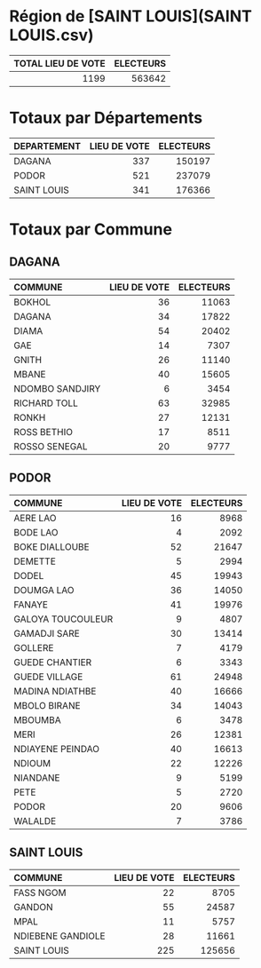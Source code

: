 # Région de [SAINT LOUIS](SAINT LOUIS.csv)

|   TOTAL LIEU DE VOTE |   ELECTEURS |
|---------------------:|------------:|
|                 1199 |      563642 |

# Totaux par Départements

| DEPARTEMENT   |   LIEU DE VOTE |   ELECTEURS |
|:--------------|---------------:|------------:|
| DAGANA        |            337 |      150197 |
| PODOR         |            521 |      237079 |
| SAINT LOUIS   |            341 |      176366 |

# Totaux par Commune

## DAGANA

| COMMUNE         |   LIEU DE VOTE |   ELECTEURS |
|:----------------|---------------:|------------:|
| BOKHOL          |             36 |       11063 |
| DAGANA          |             34 |       17822 |
| DIAMA           |             54 |       20402 |
| GAE             |             14 |        7307 |
| GNITH           |             26 |       11140 |
| MBANE           |             40 |       15605 |
| NDOMBO SANDJIRY |              6 |        3454 |
| RICHARD TOLL    |             63 |       32985 |
| RONKH           |             27 |       12131 |
| ROSS BETHIO     |             17 |        8511 |
| ROSSO SENEGAL   |             20 |        9777 |

## PODOR

| COMMUNE           |   LIEU DE VOTE |   ELECTEURS |
|:------------------|---------------:|------------:|
| AERE LAO          |             16 |        8968 |
| BODE LAO          |              4 |        2092 |
| BOKE DIALLOUBE    |             52 |       21647 |
| DEMETTE           |              5 |        2994 |
| DODEL             |             45 |       19943 |
| DOUMGA LAO        |             36 |       14050 |
| FANAYE            |             41 |       19976 |
| GALOYA TOUCOULEUR |              9 |        4807 |
| GAMADJI SARE      |             30 |       13414 |
| GOLLERE           |              7 |        4179 |
| GUEDE CHANTIER    |              6 |        3343 |
| GUEDE VILLAGE     |             61 |       24948 |
| MADINA NDIATHBE   |             40 |       16666 |
| MBOLO BIRANE      |             34 |       14043 |
| MBOUMBA           |              6 |        3478 |
| MERI              |             26 |       12381 |
| NDIAYENE PEINDAO  |             40 |       16613 |
| NDIOUM            |             22 |       12226 |
| NIANDANE          |              9 |        5199 |
| PETE              |              5 |        2720 |
| PODOR             |             20 |        9606 |
| WALALDE           |              7 |        3786 |

## SAINT LOUIS

| COMMUNE           |   LIEU DE VOTE |   ELECTEURS |
|:------------------|---------------:|------------:|
| FASS NGOM         |             22 |        8705 |
| GANDON            |             55 |       24587 |
| MPAL              |             11 |        5757 |
| NDIEBENE GANDIOLE |             28 |       11661 |
| SAINT LOUIS       |            225 |      125656 |

